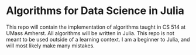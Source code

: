 # Algorithms for Data Science in Julia

This repo will contain the implementation of algorithms taught in CS 514 at UMass Amherst. All algorithms will be written in Julia. This repo is not meant to be used outside of a learning context. I am a beginner to Julia, and will most likely make many mistakes.
